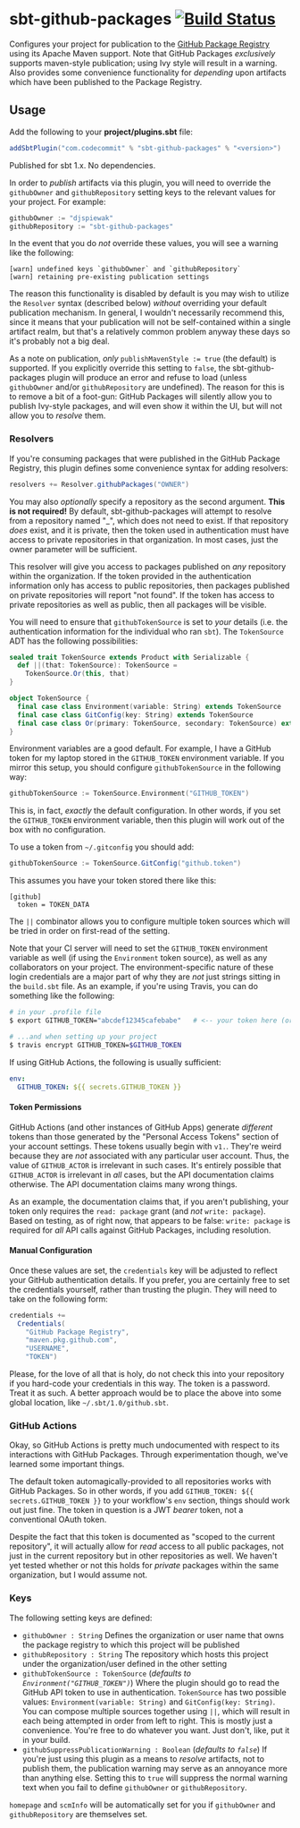 # sbt-github-packages [![Build Status](https://travis-ci.com/djspiewak/sbt-github-packages.svg?branch=master)](https://travis-ci.com/djspiewak/sbt-github-packages)

Configures your project for publication to the [GitHub Package Registry](https://help.github.com/en/articles/about-github-package-registry) using its Apache Maven support. Note that GitHub Packages *exclusively* supports maven-style publication; using Ivy style will result in a warning. Also provides some convenience functionality for *depending* upon artifacts which have been published to the Package Registry.

## Usage

Add the following to your **project/plugins.sbt** file:

```sbt
addSbtPlugin("com.codecommit" % "sbt-github-packages" % "<version>")
```

Published for sbt 1.x. No dependencies.

In order to *publish* artifacts via this plugin, you will need to override the `githubOwner` and `githubRepository` setting keys to the relevant values for your project. For example:

```sbt
githubOwner := "djspiewak"
githubRepository := "sbt-github-packages"
```

In the event that you do *not* override these values, you will see a warning like the following:

```
[warn] undefined keys `githubOwner` and `githubRepository`
[warn] retaining pre-existing publication settings
```

The reason this functionality is disabled by default is you may wish to utilize the `Resolver` syntax (described below) *without* overriding your default publication mechanism. In general, I wouldn't necessarily recommend this, since it means that your publication will not be self-contained within a single artifact realm, but that's a relatively common problem anyway these days so it's probably not a big deal.

As a note on publication, *only* `publishMavenStyle := true` (the default) is supported. If you explicitly override this setting to `false`, the sbt-github-packages plugin will produce an error and refuse to load (unless `githubOwner` and/or `githubRepository` are undefined). The reason for this is to remove a bit of a foot-gun: GitHub Packages will silently allow you to publish Ivy-style packages, and will even show it within the UI, but will not allow you to *resolve* them.

### Resolvers

If you're consuming packages that were published in the GitHub Package Registry, this plugin defines some convenience syntax for adding resolvers:

```sbt
resolvers += Resolver.githubPackages("OWNER")
```

You may also *optionally* specify a repository as the second argument. **This is not required!** By default, sbt-github-packages will attempt to resolve from a repository named "_", which does not need to exist. If that repository *does* exist, and it is private, then the token used in authentication must have access to private repositories in that organization. In most cases, just the owner parameter will be sufficient.

This resolver will give you access to packages published on *any* repository within the organization. If the token provided in the authentication information only has access to public repositories, then packages published on private repositories will report "not found". If the token has access to private repositories as well as public, then all packages will be visible.

You will need to ensure that `githubTokenSource` is set to *your* details (i.e. the authentication information for the individual who ran `sbt`). The `TokenSource` ADT has the following possibilities:

```scala
sealed trait TokenSource extends Product with Serializable {
  def ||(that: TokenSource): TokenSource =
    TokenSource.Or(this, that)
}

object TokenSource {
  final case class Environment(variable: String) extends TokenSource
  final case class GitConfig(key: String) extends TokenSource
  final case class Or(primary: TokenSource, secondary: TokenSource) extends TokenSource
}
```

Environment variables are a good default. For example, I have a GitHub token for my laptop stored in the `GITHUB_TOKEN` environment variable. If you mirror this setup, you should configure `githubTokenSource` in the following way:

```sbt
githubTokenSource := TokenSource.Environment("GITHUB_TOKEN")
```

This is, in fact, *exactly* the default configuration. In other words, if you set the `GITHUB_TOKEN` environment variable, then this plugin will work out of the box with no configuration.

To use a token from `~/.gitconfig` you should add:

```sbt
githubTokenSource := TokenSource.GitConfig("github.token")
```

This assumes you have your token stored there like this:

```gitconfig
[github]
  token = TOKEN_DATA
```

The `||` combinator allows you to configure multiple token sources which will be tried in order on first-read of the setting.

Note that your CI server will need to set the `GITHUB_TOKEN` environment variable as well (if using the `Environment` token source), as well as any collaborators on your project. The environment-specific nature of these login credentials are a major part of why they are *not* just strings sitting in the `build.sbt` file. As an example, if you're using Travis, you can do something like the following:

```bash
# in your .profile file
$ export GITHUB_TOKEN="abcdef12345cafebabe"   # <-- your token here (or your build bot's)

# ...and when setting up your project
$ travis encrypt GITHUB_TOKEN=$GITHUB_TOKEN
```

If using GitHub Actions, the following is usually sufficient:

```yaml
env:
  GITHUB_TOKEN: ${{ secrets.GITHUB_TOKEN }}
```

#### Token Permissions

GitHub Actions (and other instances of GitHub Apps) generate *different* tokens than those generated by the "Personal Access Tokens" section of your account settings. These tokens usually begin with `v1.`. They're weird because they are *not* associated with any particular user account. Thus, the value of `GITHUB_ACTOR` is irrelevant in such cases. It's entirely possible that `GITHUB_ACTOR` is irrelevant in *all* cases, but the API documentation claims otherwise. The API documentation claims many wrong things.

As an example, the documentation claims that, if you aren't publishing, your token only requires the `read: package` grant (and *not* `write: package`). Based on testing, as of right now, that appears to be false: `write: package` is required for *all* API calls against GitHub Packages, including resolution.

#### Manual Configuration

Once these values are set, the `credentials` key will be adjusted to reflect your GitHub authentication details. If you prefer, you are certainly free to set the credentials yourself, rather than trusting the plugin. They will need to take on the following form:

```sbt
credentials += 
  Credentials(
    "GitHub Package Registry",
    "maven.pkg.github.com",
    "USERNAME",
    "TOKEN")
```

Please, for the love of all that is holy, do not check this into your repository if you hard-code your credentials in this way. The token is a password. Treat it as such. A better approach would be to place the above into some global location, like `~/.sbt/1.0/github.sbt`.

### GitHub Actions

Okay, so GitHub Actions is pretty much undocumented with respect to its interactions with GitHub Packages. Through experimentation though, we've learned some important things.

The default token automagically-provided to all repositories works with GitHub Packages. So in other words, if you add `GITHUB_TOKEN: ${{ secrets.GITHUB_TOKEN }}` to your workflow's `env` section, things should work out just fine. The token in question is a JWT *bearer* token, not a conventional OAuth token.

Despite the fact that this token is documented as "scoped to the current repository", it will actually allow for *read* access to all public packages, not just in the current repository but in other repositories as well. We haven't yet tested whether or not this holds for *private* packages within the same organization, but I would assume not.

### Keys

The following setting keys are defined:

- `githubOwner : String` Defines the organization or user name that owns the package registry to which this project will be published
- `githubRepository : String` The repository which hosts this project under the organization/user defined in the other setting
- `githubTokenSource : TokenSource` (*defaults to `Environment("GITHUB_TOKEN")`*) Where the plugin should go to read the GitHub API token to use in authentication. `TokenSource` has two possible values: `Environment(variable: String)` and `GitConfig(key: String)`. You can compose multiple sources together using `||`, which will result in each being attempted in order from left to right. This is mostly just a convenience. You're free to do whatever you want. Just don't, like, put it in your build. 
- `githubSuppressPublicationWarning : Boolean` (*defaults to `false`*) If you're just using this plugin as a means to *resolve* artifacts, not to publish them, the publication warning may serve as an annoyance more than anything else. Setting this to `true` will suppress the normal warning text when you fail to define `githubOwner` or `githubRepository`.

`homepage` and `scmInfo` will be automatically set for you if `githubOwner` and `githubRepository` are themselves set.
